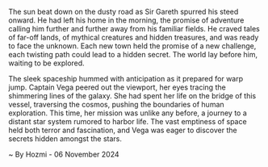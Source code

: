 
The sun beat down on the dusty road as Sir Gareth spurred his steed onward. He had left his home in the morning, the promise of adventure calling him further and further away from his familiar fields. He craved tales of far-off lands, of mythical creatures and hidden treasures, and was ready to face the unknown. Each new town held the promise of a new challenge, each twisting path could lead to a hidden secret. The world lay before him, waiting to be explored. 

The sleek spaceship hummed with anticipation as it prepared for warp jump. Captain Vega peered out the viewport, her eyes tracing the shimmering lines of the galaxy. She had spent her life on the bridge of this vessel, traversing the cosmos, pushing the boundaries of human exploration. This time, her mission was unlike any before, a journey to a distant star system rumored to harbor life. The vast emptiness of space held both terror and fascination, and Vega was eager to discover the secrets hidden amongst the stars. 

~ By Hozmi - 06 November 2024

